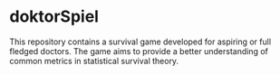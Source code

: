 # doktorSpiel

This repository contains a survival game developed for aspiring or full fledged doctors. 
The game aims to provide a better understanding of common metrics in statistical survival theory. 
